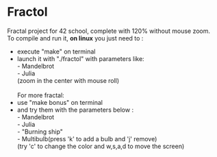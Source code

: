 # Fractol
Fractal project for 42 school, complete with 120% without mouse zoom.</br>
To compile and run it, <strong>on linux</strong> you just need to :</br>
- execute "make" on terminal</br>
- launch it with "./fractol" with parameters like:</br>
      - Mandelbrot</br>
      - Julia</br>
(zoom in the center with mouse roll)</br></br>
For more fractal: </br>
- use "make bonus" on terminal</br>
- and try them with the parameters below :</br>
      - Mandelbrot</br>
      - Julia</br>
      - "Burning ship"</br>
      - Multibulb(press 'k' to add a bulb and 'j' remove)</br>
(try 'c' to change the color and w,s,a,d to move the screen)
  

